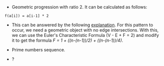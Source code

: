 + Geometric progression with ratio 2. It can be calculated as follows:
```
f(a[i]) = a[i-1] * 2
```
+ This can be answered by the following [explanation](https://www.youtube.com/watch?v=K8P8uFahAgc). For this pattern to occur, we need a geometric object with no edge intersections. With this, we can use the Euler's Characteristic Formula (V - E + F = 2) and modify it to get the formula *F = 1 + ((n-(n-1))/2) + ((n-(n-1))/4)*.

+ Prime numbers sequence.

+ ?
